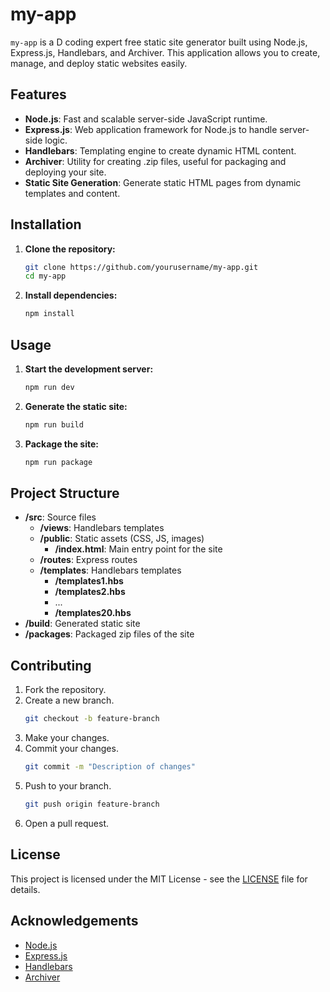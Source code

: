 # my-app

`my-app` is a D coding expert free static site generator built using Node.js, Express.js, Handlebars, and Archiver. This application allows you to create, manage, and deploy static websites easily.

## Features

- **Node.js**: Fast and scalable server-side JavaScript runtime.
- **Express.js**: Web application framework for Node.js to handle server-side logic.
- **Handlebars**: Templating engine to create dynamic HTML content.
- **Archiver**: Utility for creating .zip files, useful for packaging and deploying your site.
- **Static Site Generation**: Generate static HTML pages from dynamic templates and content.

## Installation

1. **Clone the repository:**
    ```bash
    git clone https://github.com/yourusername/my-app.git
    cd my-app
    ```

2. **Install dependencies:**
    ```bash
    npm install
    ```

## Usage

1. **Start the development server:**
    ```bash
    npm run dev
    ```

2. **Generate the static site:**
    ```bash
    npm run build
    ```

3. **Package the site:**
    ```bash
    npm run package
    ```

## Project Structure

- **/src**: Source files
  - **/views**: Handlebars templates
  - **/public**: Static assets (CSS, JS, images)
    - **/index.html**: Main entry point for the site
  - **/routes**: Express routes
  - **/templates**: Handlebars templates
    - **/templates1.hbs**
    - **/templates2.hbs**
    - ...
    - **/templates20.hbs**
- **/build**: Generated static site
- **/packages**: Packaged zip files of the site

## Contributing

1. Fork the repository.
2. Create a new branch.
    ```bash
    git checkout -b feature-branch
    ```
3. Make your changes.
4. Commit your changes.
    ```bash
    git commit -m "Description of changes"
    ```
5. Push to your branch.
    ```bash
    git push origin feature-branch
    ```
6. Open a pull request.

## License

This project is licensed under the MIT License - see the [LICENSE](LICENSE) file for details.

## Acknowledgements

- [Node.js](https://nodejs.org/)
- [Express.js](https://expressjs.com/)
- [Handlebars](https://handlebarsjs.com/)
- [Archiver](https://www.npmjs.com/package/archiver)
